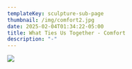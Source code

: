 ```yaml
---
templateKey: sculpture-sub-page
thumbnail: /img/comfort2.jpg
date: 2025-02-04T01:34:22-05:00
title: What Ties Us Together - Comfort
description: "-"
---
```

![](/img/comfortedit.jpg)